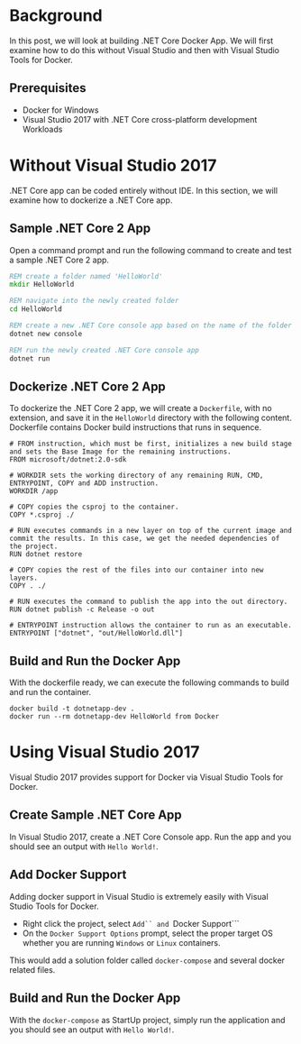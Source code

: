 # Background

In this post, we will look at building .NET Core Docker App. We will first examine how to do this without Visual Studio and then with Visual Studio Tools for Docker.

## Prerequisites

- Docker for Windows
- Visual Studio 2017 with .NET Core cross-platform development Workloads

# Without Visual Studio 2017

.NET Core app can be coded entirely without IDE. In this section, we will examine how to dockerize a .NET Core app.

## Sample .NET Core 2 App

Open a command prompt and run the following command to create and test a sample .NET Core 2 app.

``` bat
REM create a folder named 'HelloWorld'
mkdir HelloWorld

REM navigate into the newly created folder
cd HelloWorld

REM create a new .NET Core console app based on the name of the folder
dotnet new console

REM run the newly created .NET Core console app
dotnet run
```

## Dockerize .NET Core 2 App

To dockerize the .NET Core 2 app, we will create a `Dockerfile`, with no extension, and save it in the `HelloWorld` directory with the following content. Dockerfile contains Docker build instructions that runs in sequence.

``` docker
# FROM instruction, which must be first, initializes a new build stage and sets the Base Image for the remaining instructions.
FROM microsoft/dotnet:2.0-sdk

# WORKDIR sets the working directory of any remaining RUN, CMD, ENTRYPOINT, COPY and ADD instruction.
WORKDIR /app

# COPY copies the csproj to the container.
COPY *.csproj ./

# RUN executes commands in a new layer on top of the current image and commit the results. In this case, we get the needed dependencies of the project.
RUN dotnet restore

# COPY copies the rest of the files into our container into new layers.
COPY . ./

# RUN executes the command to publish the app into the out directory.
RUN dotnet publish -c Release -o out

# ENTRYPOINT instruction allows the container to run as an executable.
ENTRYPOINT ["dotnet", "out/HelloWorld.dll"]
```

## Build and Run the Docker App

With the dockerfile ready, we can execute the following commands to build and run the container.

``` dos
docker build -t dotnetapp-dev .
docker run --rm dotnetapp-dev HelloWorld from Docker
```

# Using Visual Studio 2017

Visual Studio 2017 provides support for Docker via Visual Studio Tools for Docker.

## Create Sample .NET Core App

In Visual Studio 2017, create a .NET Core Console app. Run the app and you should see an output with ```Hello World!```.

## Add Docker Support

Adding docker support in Visual Studio is extremely easily with Visual Studio Tools for Docker.

- Right click the project, select ```Add`` and ```Docker Support```
- On the ```Docker Support Options``` prompt, select the proper target OS whether you are running ```Windows``` or ```Linux``` containers.

This would add a solution folder called ```docker-compose``` and several docker related files.

## Build and Run the Docker App

With the ```docker-compose``` as StartUp project, simply run the application and you should see an output with ```Hello World!```.
